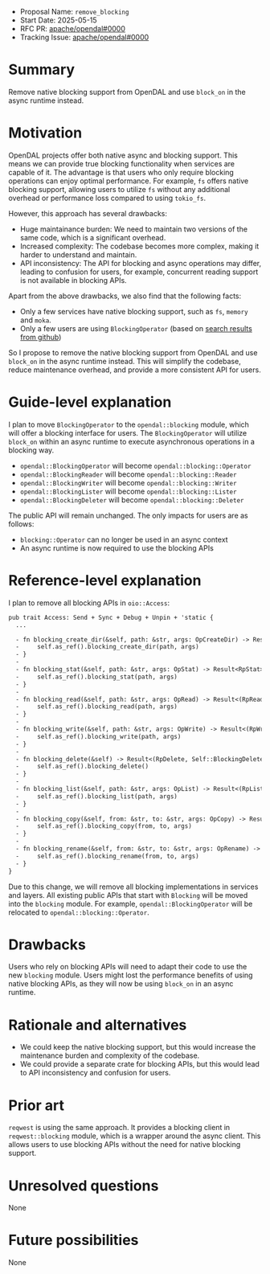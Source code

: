 - Proposal Name: `remove_blocking`
- Start Date: 2025-05-15
- RFC PR: [apache/opendal#0000](https://github.com/apache/opendal/pull/0000)
- Tracking Issue: [apache/opendal#0000](https://github.com/apache/opendal/issues/0000)

# Summary

Remove native blocking support from OpenDAL and use `block_on` in the async runtime instead.

# Motivation

OpenDAL projects offer both native async and blocking support. This means we can provide true blocking functionality when services are capable of it. The advantage is that users who only require blocking operations can enjoy optimal performance. For example, `fs` offers native blocking support, allowing users to utilize `fs` without any additional overhead or performance loss compared to using `tokio_fs`.

However, this approach has several drawbacks:

- Huge maintainance burden: We need to maintain two versions of the same code, which is a significant overhead.
- Increased complexity: The codebase becomes more complex, making it harder to understand and maintain.
- API inconsistency: The API for blocking and async operations may differ, leading to confusion for users, for example, concurrent reading support is not available in blocking APIs.

Apart from the above drawbacks, we also find that the following facts:

- Only a few services have native blocking support, such as `fs`, `memory` and `moka`.
- Only a few users are using `BlockingOperator` (based on [search results from github](https://github.com/search?q=opendal%3A%3ABlockingOperator&type=code))

So I propose to remove the native blocking support from OpenDAL and use `block_on` in the async runtime instead. This will simplify the codebase, reduce maintenance overhead, and provide a more consistent API for users.

# Guide-level explanation

I plan to move `BlockingOperator` to the `opendal::blocking` module, which will offer a blocking interface for users. The `BlockingOperator` will utilize `block_on` within an async runtime to execute asynchronous operations in a blocking way.

- `opendal::BlockingOperator` will become `opendal::blocking::Operator`
- `opendal::BlockingReader` will become `opendal::blocking::Reader`
- `opendal::BlockingWriter` will become `opendal::blocking::Writer`
- `opendal::BlockingLister` will become `opendal::blocking::Lister`
- `opendal::BlockingDeleter` will become `opendal::blocking::Deleter`

The public API will remain unchanged. The only impacts for users are as follows:

- `blocking::Operator` can no longer be used in an async context
- An async runtime is now required to use the blocking APIs

# Reference-level explanation

I plan to remove all blocking APIs in `oio::Access`:

```diff
pub trait Access: Send + Sync + Debug + Unpin + 'static { 
  ...

  - fn blocking_create_dir(&self, path: &str, args: OpCreateDir) -> Result<RpCreateDir> {
  -     self.as_ref().blocking_create_dir(path, args)
  - }
  - 
  - fn blocking_stat(&self, path: &str, args: OpStat) -> Result<RpStat> {
  -     self.as_ref().blocking_stat(path, args)
  - }
  - 
  - fn blocking_read(&self, path: &str, args: OpRead) -> Result<(RpRead, Self::BlockingReader)> {
  -     self.as_ref().blocking_read(path, args)
  - }
  - 
  - fn blocking_write(&self, path: &str, args: OpWrite) -> Result<(RpWrite, Self::BlockingWriter)> {
  -     self.as_ref().blocking_write(path, args)
  - }
  - 
  - fn blocking_delete(&self) -> Result<(RpDelete, Self::BlockingDeleter)> {
  -     self.as_ref().blocking_delete()
  - }
  - 
  - fn blocking_list(&self, path: &str, args: OpList) -> Result<(RpList, Self::BlockingLister)> {
  -     self.as_ref().blocking_list(path, args)
  - }
  - 
  - fn blocking_copy(&self, from: &str, to: &str, args: OpCopy) -> Result<RpCopy> {
  -     self.as_ref().blocking_copy(from, to, args)
  - }
  - 
  - fn blocking_rename(&self, from: &str, to: &str, args: OpRename) -> Result<RpRename> {
  -     self.as_ref().blocking_rename(from, to, args)
  - }
}
```

Due to this change, we will remove all blocking implementations in services and layers. All existing public APIs that start with `Blocking` will be moved into the `blocking` module. For example, `opendal::BlockingOperator` will be relocated to `opendal::blocking::Operator`.

# Drawbacks

Users who rely on blocking APIs will need to adapt their code to use the new `blocking` module. Users might lost the performance benefits of using native blocking APIs, as they will now be using `block_on` in an async runtime.

# Rationale and alternatives

- We could keep the native blocking support, but this would increase the maintenance burden and complexity of the codebase.
- We could provide a separate crate for blocking APIs, but this would lead to API inconsistency and confusion for users.

# Prior art

`reqwest` is using the same approach. It provides a blocking client in `reqwest::blocking` module, which is a wrapper around the async client. This allows users to use blocking APIs without the need for native blocking support.


# Unresolved questions

None

# Future possibilities

None
